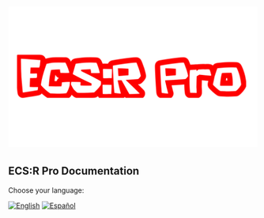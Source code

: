# ![ECS:R Pro](https://raw.githubusercontent.com/printhelloworldasdas/ECSR-Pro/main/assets/header.png)

## ECS:R Pro Documentation

Choose your language:

[![English](https://img.shields.io/badge/English-Read-blue?style=for-the-badge)](docs/en/README.md)
[![Español](https://img.shields.io/badge/Español-Leer-red?style=for-the-badge)](docs/es/README.md)

